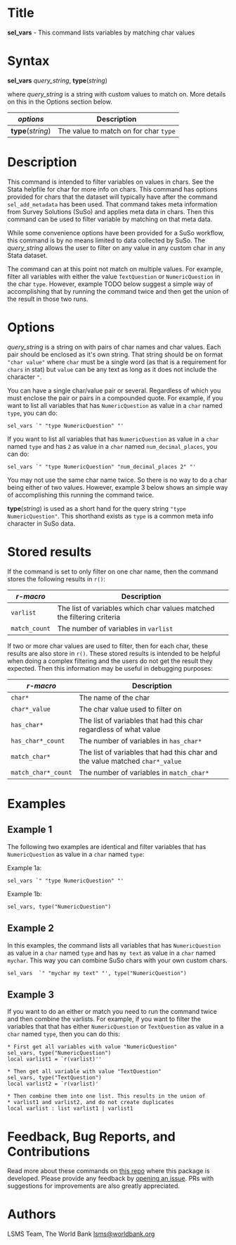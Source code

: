 # Title

__sel_vars__ - This command lists variables by matching char values

# Syntax

__sel_vars__  _query_string_, __**t**ype__(_string_)

where _query_string_ is a string with custom values to match on.
More details on this in the Options section below.

| _options_ | Description |
|-----------|-------------|
| __**t**ype__(_string_)   | The value to match on for char `type`  |

# Description

This command is intended to filter variables on values in chars.
See the Stata helpfile for char for more info on chars.
This command has options provided for chars that
the dataset will typically have after
the command `sel_add_metadata` has been used.
That command takes meta information from Survey Solutions (SuSo) and
applies meta data in chars.
Then this command can be used to filter variable by matching on that meta data.

While some convenience options have been provided for a SuSo workflow,
this command is by no means limited to data collected by SuSo.
The _query_string_ allows the user to filter on any value in any custom char
in any Stata dataset.

The command can at this point not match on multiple values. For example,
filter all variables with either the value `TextQuestion` or
`NumericQuestion` in the char `type`.
However, example TODO below suggest a simple way of accomplishing that
by running the command twice and then
get the union of the result in those two runs.

# Options

_query_string_ is a string on with pairs of char names and char values.
Each pair should be enclosed as it's own string.
That string should be on format `"char value"` where
 `char` must be a single word
(as that is a requirement for `chars` in stat)
but `value` can be any text as long as
it does not include the character `"`.

You can have a single char/value pair or several.
Regardless of which you must enclose the pair or pairs in a compounded quote.
For example, if you want to list all variables that has `NumericQuestion` as value in a `char` named `type`, you can do:

```
sel_vars `" "type NumericQuestion" "'
```
If you want to list all variables that has `NumericQuestion` as value in a `char` named `type` and has `2` as value in a `char` named `num_decimal_places`, you can do:

```
sel_vars `" "type NumericQuestion" "num_decimal_places 2" "'
```
You may not use the same char name twice.
So there is no way to do a char being either of two values.
However, example 3 below shows an simple way of
accomplishing this running the command twice.

__**t**ype__(_string_) is used as a short hand
for the query string `"type NumericQuestion"`.
This shorthand exists as `type` is a common meta info character in SuSo data.

# Stored results

If the command is set to only filter on one char name,
then the command stores the following results in `r()`:

| _r-macro_ | Description |
|-----------|-------------|
| `varlist`   | The list of variables which char values matched the filtering criteria |
| `match_count`   | The number of variables in `varlist` |

If two or more char values are used to filter, then for each char, these results are also store in `r()`. These stored results is intended to be helpful when doing a complex filtering and the users do not get the result they expected. Then this information may be useful in debugging purposes:

| _r-macro_ | Description |
|-----------|-------------|
| `char*`   | The name of the char |
| `char*_value`   | The char value used to filter on |
| `has_char*`   | The list of variables that had this char regardless of what value |
| `has_char*_count`   | The number of variables in `has_char*`  |
| `match_char*`   | The list of variables that had this char and the value matched `char*_value` |
| `match_char*_count`   | The number of variables in `match_char*` |

# Examples

## Example 1

The following two examples are identical and filter variables that has `NumericQuestion` as value in a `char` named `type`:

Example 1a:
```
sel_vars `" "type NumericQuestion" "'
```

Example 1b:
```
sel_vars, type("NumericQuestion")
```

## Example 2

In this examples, the command lists all variables that has `NumericQuestion` as value in a `char` named `type` and has `my text` as value in a `char` named `mychar`. This way you can combine SuSo chars with your own custom chars.

```
sel_vars  `" "mychar my text" "', type("NumericQuestion")
```

## Example 3

If you want to do an either or match you need to run the command twice and then combine the varlists. For example, if you want to filter the variables that  that has either `NumericQuestion` or `TextQuestion` as value in a `char` named `type`, then you can do this:

```
* First get all variables with value "NumericQuestion"
sel_vars, type("NumericQuestion")
local varlist1 = `r(varlist)''

* Then get all variable with value "TextQuestion"
sel_vars, type("TextQuestion")
local varlist2 = `r(varlist)'

* Then combine them into one list. This results in the union of
* varlist1 and varlist2, and do not create duplicates
local varlist : list varlist1 | varlist1
```

# Feedback, Bug Reports, and Contributions

Read more about these commands on [this repo](https://github.com/lsms-worldbank/selector) where this package is developed. Please provide any feedback by [opening an issue](https://github.com/lsms-worldbank/selector/issues). PRs with suggestions for improvements are also greatly appreciated.

# Authors

LSMS Team, The World Bank lsms@worldbank.org
